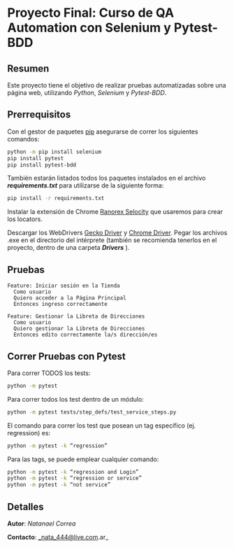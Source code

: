 # Proyecto Final: Curso de QA Automation con Selenium y Pytest-BDD


## Resumen

Este proyecto tiene el objetivo de realizar pruebas automatizadas sobre una página web, utilizando _Python_, _Selenium_ y _Pytest-BDD_.


## Prerrequisitos

Con el gestor de paquetes [pip](https://pip.pypa.io/en/stable/) asegurarse de correr los siguientes comandos:

```bash
python -m pip install selenium
pip install pytest
pip install pytest-bdd
```

También estarán listados todos los paquetes instalados en el archivo _**requirements.txt**_ para utilizarse de la siguiente forma:

```bash
pip install -r requirements.txt
```

Instalar la extensión de Chrome [Ranorex Selocity](https://chrome.google.com/webstore/detail/ranorex-selocity/ocgghcnnjekfpbmafindjmijdpopafoe)
que usaremos para crear los locators.

Descargar los WebDrivers
[Gecko Driver](https://github.com/mozilla/geckodriver/releases) y
[Chrome Driver](https://chromedriver.chromium.org/downloads). Pegar los archivos .exe en el directorio
del intérprete (también se recomienda tenerlos en el proyecto, dentro de una carpeta _**Drivers**_ ).


## Pruebas

```gherkin
Feature: Iniciar sesión en la Tienda
  Como usuario
  Quiero acceder a la Página Principal
  Entonces ingreso correctamente
```

```gherkin
Feature: Gestionar la Libreta de Direcciones
  Como usuario
  Quiero gestionar la Libreta de Direcciones
  Entonces edito correctamente la/s dirección/es
```

## Correr Pruebas con Pytest

Para correr TODOS los tests:
```bash
python -m pytest
```

Para correr todos los test dentro de un módulo:
```bash
python -m pytest tests/step_defs/test_service_steps.py
```

El comando para correr los test que posean un tag específico (ej. regression) es:
```bash
python -m pytest -k “regression”
```

Para las tags, se puede emplear cualquier comando:
```bash
python -m pytest -k “regression and Login”
python -m pytest -k “regression or service”
python -m pytest -k “not service”
```

## Detalles

**Autor**:
_Natanael Correa_

**Contacto**:
_nata_444@live.com.ar_
